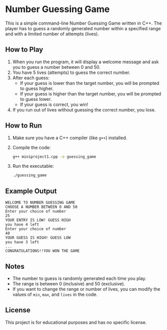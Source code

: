 # Number Guessing Game

This is a simple command-line Number Guessing Game written in C++. The player has to guess a randomly generated number within a specified range and with a limited number of attempts (lives).

## How to Play

1. When you run the program, it will display a welcome message and ask you to guess a number between 0 and 50.
2. You have 5 lives (attempts) to guess the correct number.
3. After each guess:
    - If your guess is lower than the target number, you will be prompted to guess higher.
    - If your guess is higher than the target number, you will be prompted to guess lower.
    - If your guess is correct, you win!
4. If you run out of lives without guessing the correct number, you lose.

## How to Run

1. Make sure you have a C++ compiler (like `g++`) installed.
2. Compile the code:

    ```bash
    g++ miniproject1.cpp -o guessing_game
    ```

3. Run the executable:

    ```bash
    ./guessing_game
    ```

## Example Output

```
WELCOME TO NUMBER GUESSING GAME
CHOOSE A NUMBER BETWEEN 0 AND 50
Enter your choice of number
25
YOUR ENTRY IS LOW! GUESS HIGH 
you have 4 left
Enter your choice of number
40
YOUR GUESS IS HIGH! GUESS LOW
you have 3 left
...
CONGRATULATIONS!!YOU WON THE GAME
```

## Notes

- The number to guess is randomly generated each time you play.
- The range is between 0 (inclusive) and 50 (exclusive).
- If you want to change the range or number of lives, you can modify the values of `min`, `max`, and `lives` in the code.

## License

This project is for educational purposes and has no specific license.
